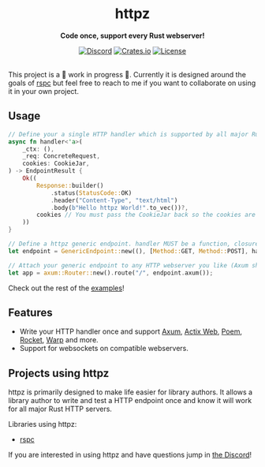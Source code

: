 <div align="center">
    <h1>httpz</h1>
    <p><b>Code once, support every Rust webserver!</b></p>
    <a href="https://discord.gg/4V9M5sksw8"><img src="https://img.shields.io/discord/1011665225809924136?style=flat-square" alt="Discord"></a>
    <a href="https://crates.io/crates/httpz"><img src="https://img.shields.io/crates/d/httpz?style=flat-square" alt="Crates.io"></a>
    <a href="/LICENSE.md"><img src="https://img.shields.io/crates/l/httpz?style=flat-square" alt="License"></a>
</div>

<br>

This project is a 🚧 work in progress 🚧. Currently it is designed around the goals of [rspc](https://rspc.otbeaumont.me) but feel free to reach to me if you want to collaborate on using it in your own project.

## Usage

```rust
// Define your a single HTTP handler which is supported by all major Rust webservers.
async fn handler<'a>(
    _ctx: (),
    _req: ConcreteRequest,
    cookies: CookieJar,
) -> EndpointResult {
    Ok((
        Response::builder()
            .status(StatusCode::OK)
            .header("Content-Type", "text/html")
            .body(b"Hello httpz World!".to_vec())?,
        cookies // You must pass the CookieJar back so the cookies are set of the response.
    ))
}

// Define a httpz generic endpoint. handler MUST be a function, closures will not work.
let endpoint = GenericEndpoint::new((), [Method::GET, Method::POST], handler); 

// Attach your generic endpoint to any HTTP webserver you like (Axum shown here).
let app = axum::Router::new().route("/", endpoint.axum());
```

Check out the rest of the [examples](/examples)!
## Features

 - Write your HTTP handler once and support [Axum](https://github.com/tokio-rs/axum), [Actix Web](https://actix.rs/), [Poem](https://github.com/poem-web/poem), [Rocket](https://rocket.rs), [Warp](https://github.com/seanmonstar/warp) and more.
 - Support for websockets on compatible webservers.

## Projects using httpz

httpz is primarily designed to make life easier for library authors. It allows a library author to write and test a HTTP endpoint once and know it will work for all major Rust HTTP servers.

Libraries using httpz:

 - [rspc](https://github.com/oscartbeaumont/rspc)

If you are interested in using httpz and have questions jump in [the Discord](https://discord.gg/4V9M5sksw8)!
